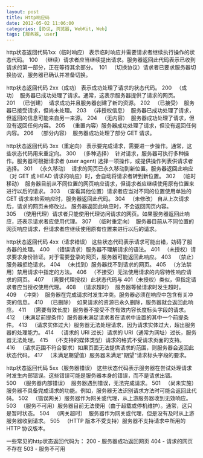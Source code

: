 ```yaml
---
layout: post
title: Http响应码
date: 2012-05-02 11:06:00
categories: [协议, 浏览器, WebKit, Web]
tags: [服务器, user]
---
```

http状态返回代码1xx（临时响应）
表示临时响应并需要请求者继续执行操作的状态代码。
100   （继续）请求者应当继续提出请求。服务器返回此代码表示已收到请求的第一部分，正在等待其余部分。 
101   （切换协议）请求者已要求服务器切换协议，服务器已确认并准备切换。

http状态返回代码 2xx（成功）
表示成功处理了请求的状态代码。
200   （成功）  服务器已成功处理了请求。通常，这表示服务器提供了请求的网页。
201   （已创建）  请求成功并且服务器创建了新的资源。
202   （已接受）  服务器已接受请求，但尚未处理。
203   （非授权信息）  服务器已成功处理了请求，但返回的信息可能来自另一来源。
204   （无内容）  服务器成功处理了请求，但没有返回任何内容。
205   （重置内容）服务器成功处理了请求，但没有返回任何内容。
206   （部分内容）  服务器成功处理了部分 GET 请求。

http状态返回代码 3xx（重定向）
表示要完成请求，需要进一步操作。通常，这些状态代码用来重定向。
300   （多种选择）  针对请求，服务器可执行多种操作。服务器可根据请求者 (user agent) 选择一项操作，或提供操作列表供请求者选择。
301   （永久移动）  请求的网页已永久移动到新位置。服务器返回此响应（对 GET 或 HEAD 请求的响应）时，会自动将请求者转到新位置。
302   （临时移动）  服务器目前从不同位置的网页响应请求，但请求者应继续使用原有位置来进行以后的请求。
303   （查看其他位置）请求者应当对不同的位置使用单独的 GET 请求来检索响应时，服务器返回此代码。
304   （未修改） 自从上次请求后，请求的网页未修改过。 服务器返回此响应时，不会返回网页内容。
305   （使用代理）请求者只能使用代理访问请求的网页。如果服务器返回此响应，还表示请求者应使用代理。
307   （临时重定向）  服务器目前从不同位置的网页响应请求，但请求者应继续使用原有位置来进行以后的请求。

http状态返回代码 4xx（请求错误）
这些状态代码表示请求可能出错，妨碍了服务器的处理。
400   （错误请求）服务器不理解请求的语法。
401   （未授权）请求要求身份验证。对于需要登录的网页，服务器可能返回此响应。
403   （禁止）服务器拒绝请求。
404   （未找到）服务器找不到请求的网页。
405   （方法禁用）禁用请求中指定的方法。
406   （不接受）无法使用请求的内容特性响应请求的网页。
407   （需要代理授权）此状态代码与 401（未授权）类似，但指定请求者应当授权使用代理。
408   （请求超时）  服务器等候请求时发生超时。
409   （冲突）  服务器在完成请求时发生冲突。服务器必须在响应中包含有关冲突的信息。
410   （已删除）  如果请求的资源已永久删除，服务器就会返回此响应。
411   （需要有效长度）服务器不接受不含有效内容长度标头字段的请求。
412   （未满足前提条件）服务器未满足请求者在请求中设置的其中一个前提条件。
413   （请求实体过大）服务器无法处理请求，因为请求实体过大，超出服务器的处理能力。
414   （请求的 URI 过长）请求的 URI（通常为网址）过长，服务器无法处理。
415   （不支持的媒体类型）请求的格式不受请求页面的支持。
416   （请求范围不符合要求）如果页面无法提供请求的范围，则服务器会返回此状态代码。
417   （未满足期望值）服务器未满足"期望"请求标头字段的要求。

http状态返回代码 5xx（服务器错误）
这些状态代码表示服务器在尝试处理请求时发生内部错误。这些错误可能是服务器本身的错误，而不是请求出错。
500   （服务器内部错误）  服务器遇到错误，无法完成请求。
501   （尚未实施）服务器不具备完成请求的功能。例如，服务器无法识别请求方法时可能会返回此代码。
502   （错误网关）服务器作为网关或代理，从上游服务器收到无效响应。
503   （服务不可用）服务器目前无法使用（由于超载或停机维护）。通常，这只是暂时状态。
504   （网关超时）  服务器作为网关或代理，但是没有及时从上游服务器收到请求。
505   （HTTP 版本不受支持）服务器不支持请求中所用的 HTTP 协议版本。 
 

一些常见的http状态返回代码为：
200 - 服务器成功返回网页
404 - 请求的网页不存在
503 - 服务不可用
 
